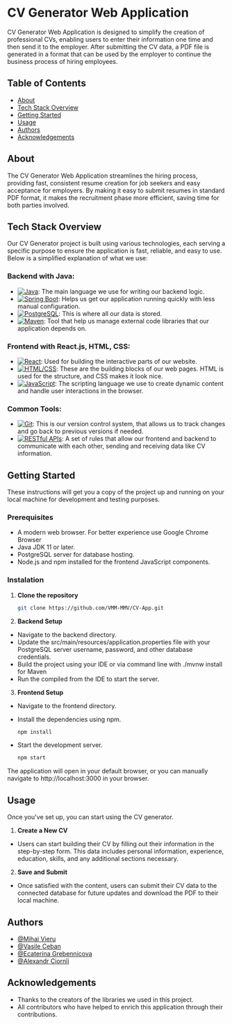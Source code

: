 # CV Generator Web Application

CV Generator Web Application is designed to simplify the creation of professional CVs, enabling users to enter their information one time and then send it to the employer. After submitting the CV data, a PDF file is generated in a format that can be used by the employer to continue the business process of hiring employees.

## Table of Contents 

- [About](#about)
- [Tech Stack Overview](#tech-stack-overview)
- [Getting Started](#getting-started)
- [Usage](#usage)
- [Authors](#authors)
- [Acknowledgements](#acknowledgements)

## About

The CV Generator Web Application streamlines the hiring process, providing fast, consistent resume creation for job seekers and easy acceptance for employers. By making it easy to submit resumes in standard PDF format, it makes the recruitment phase more efficient, saving time for both parties involved.

## Tech Stack Overview

Our CV Generator project is built using various technologies, each serving a specific purpose to ensure the application is fast, reliable, and easy to use. Below is a simplified explanation of what we use:

### Backend with Java:
- [![Java][java_badge]][java_link]: The main language we use for writing our backend logic.
- [![Spring Boot][spring_boot_badge]][spring_boot_link]: Helps us get our application running quickly with less manual configuration.
- [![PostgreSQL][postgresql_badge]][postgresql_link]: This is where all our data is stored. 
- [![Maven][maven_badge]][maven_link]: Tool that help us manage external code libraries that our application depends on.

### Frontend with React.js, HTML, CSS:
- [![React][react_badge]][react_link]: Used for building the interactive parts of our website.
- [![HTML/CSS][html_css_badge]][html_css_link]: These are the building blocks of our web pages. HTML is used for the structure, and CSS makes it look nice.
- [![JavaScript][javascript_badge]][javascript_link]: The scripting language we use to create dynamic content and handle user interactions in the browser.

### Common Tools:
- [![Git][git_badge]][git_link]: This is our version control system, that allows us to track changes and go back to previous versions if needed.
- [![RESTful APIs][restful_apis_badge]][restful_apis_link]: A set of rules that allow our frontend and backend to communicate with each other, sending and receiving data like CV information.


## Getting Started

These instructions will get you a copy of the project up and running on your local machine for development and testing purposes.

### Prerequisites

- A modern web browser. For better experience use Google Chrome Browser
- Java JDK 11 or later.
- PostgreSQL server for database hosting.
- Node.js and npm installed for the frontend JavaScript components.

### Instalation 

1. **Clone the repository**

    ```bash
    git clone https://github.com/VMM-MMV/CV-App.git
    ```

2. **Backend Setup**
- Navigate to the backend directory.
- Update the src/main/resources/application.properties file with your PostgreSQL server username, password, and other database credentials.
- Build the project using your IDE or via command line with ./mvnw install for Maven
- Run the compiled from the IDE to start the server.

3. **Frontend Setup**
- Navigate to the frontend directory.
- Install the dependencies using npm.

    ```bash
    npm install
    ```
- Start the development server.

    ```bash
    npm start
    ```
The application will open in your default browser, or you can manually navigate to http://localhost:3000 in your browser.


## Usage

Once you've set up, you can start using the CV generator.

1. **Create a New CV**
- Users can start building their CV by filling out their information in the step-by-step form. This data includes personal information, experience, education, skills, and any additional sections necessary.
2. **Save and Submit**
- Once satisfied with the content, users can submit their CV data to the connected database for future updates and download the PDF to their local machine.

## Authors

- [@Mihai Vieru](https://github.com/VMM-MMV)
- [@Vasile Ceban](https://github.com/ceban-vasile)
- [@Ecaterina Grebennicova](https://github.com/Katrincik)
- [@Alexandr Ciornîi](https://github.com/UrMjsty)

## Acknowledgements

- Thanks to the creators of the libraries we used in this project.
- All contributors who have helped to enrich this application through their contributions.

<!-- Badges -->
[java_badge]: https://img.shields.io/badge/Java-ED8B00?style=plastic&logo=java&logoColor=white
[spring_boot_badge]: https://img.shields.io/badge/Spring_Boot-6DB33F?style=plastic&logo=spring-boot&logoColor=white
[postgresql_badge]: https://img.shields.io/badge/PostgreSQL-316192?style=plastic&logo=postgresql&logoColor=white
[maven_badge]: https://img.shields.io/badge/Maven-C71A36?style=plastic&logo=apache-maven&logoColor=white
[react_badge]: https://img.shields.io/badge/React-20232A?style=plastic&logo=react&logoColor=61DAFB
[html_css_badge]: https://img.shields.io/badge/HTML/CSS-E34F26?style=plastic&logo=html5&logoColor=white
[javascript_badge]: https://img.shields.io/badge/JavaScript-F7DF1E?style=plastic&logo=javascript&logoColor=black
[git_badge]: https://img.shields.io/badge/Git-F05032?style=plastic&logo=git&logoColor=white
[restful_apis_badge]: https://img.shields.io/badge/RESTful_APIs-0298C3?style=plastic&logo=rest&logoColor=white

<!-- Links -->
[java_link]: https://www.oracle.com/java/
[spring_boot_link]: https://spring.io/projects/spring-boot
[postgresql_link]: https://www.postgresql.org/
[maven_link]: https://maven.apache.org/
[react_link]: https://reactjs.org/
[html_css_link]: https://www.w3.org/standards/webdesign/htmlcss
[javascript_link]: https://developer.mozilla.org/en-US/docs/Web/JavaScript
[git_link]: https://git-scm.com/
[restful_apis_link]: https://www.ietf.org/standards/rfcs/

